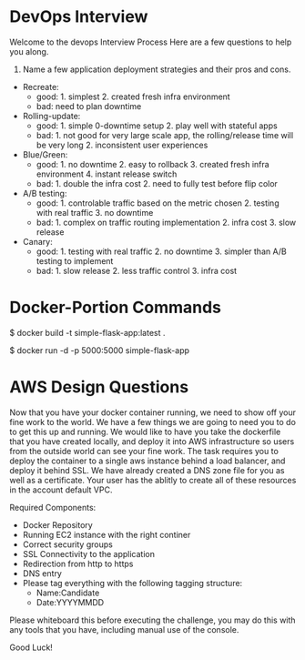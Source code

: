 # DevOps Interview

Welcome to the devops Interview Process Here are a few questions to help you along. 


1. Name a few application deployment strategies and their pros and cons.

- Recreate:
    * good: 1. simplest 2. created fresh infra environment
	* bad: need to plan downtime
- Rolling-update: 
	* good: 1. simple 0-downtime setup 2. play well with stateful apps
	* bad: 1. not good for very large scale app, the rolling/release time will be very long 2. inconsistent user experiences
- Blue/Green: 
	* good: 1. no downtime 2. easy to rollback 3. created fresh infra environment 4. instant release switch
	* bad: 1. double the infra cost 2. need to fully test before flip color
- A/B testing: 
	* good: 1. controlable traffic based on the metric chosen 2. testing with real traffic 3. no downtime
	* bad: 1. complex on traffic routing implementation 2. infra cost 3. slow release
- Canary:
	* good: 1. testing with real traffic 2. no downtime 3. simpler than A/B testing to implement
	* bad: 1. slow release 2. less traffic control 3. infra cost

# Docker-Portion Commands

$ docker build -t simple-flask-app:latest .

$ docker run -d -p 5000:5000 simple-flask-app

# AWS Design Questions

Now that you have your docker container running, we need to show off your fine work to the world. We have a few things we are going to need you to do to get this up and running. We would like to have you take the dockerfile that you have created locally, and deploy it into AWS infrastructure so users from the outside world can see your fine work. The task requires you to deploy the container to a single aws instance behind a load balancer, and deploy it behind SSL. We have already created a DNS zone file for you as well as a certificate. Your user has the ablitly to create all of these resources in the account default VPC.

Required Components:

 - Docker Repository
 - Running EC2 instance with the right continer
 - Correct security groups
 - SSL Connectivity to the application
 - Redirection from http to https
 - DNS entry
 - Please tag everything with the following tagging structure:
   * Name:Candidate
   * Date:YYYYMMDD

Please whiteboard this before executing the challenge, you may do this with any tools that you have, including manual use of the console.

Good Luck!
